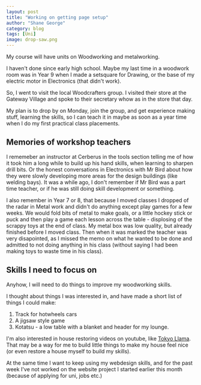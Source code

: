 ```yaml
---
layout: post
title: "Working on getting page setup"
author: "Shane George"
category: blog
tags: [Uni]
image: drop-saw.png
---
```


My course will have units on Woodworking and metalworking.

I haven't done since early high school. Maybe my last time in a woodwork room was in Year 9 when I made a setsquare for Drawing, or the base of my electric motor in Electronics (that didn't work).

So, I went to visit the local Woodcrafters group. I visited their store at the Gateway Village and spoke to their secretary whow as in the store that day.

My plan is to drop by on Monday, join the group, and get experience making stuff, learning the skills, so I can teach it in maybe as soon as a year time when I do my first practical class placements.

## Memories of workshop teachers ##
I rememeber an instructor at Cerberus in the tools section telling me of how it took him a long while to build up his hand skills, when learning to sharpen drill bits.
Or the honest conversations in Electronics with Mr Bird about how they were slowly developing more areas for the design buildings (like welding bays). It was a while ago, I don't remember if Mr Bird was a part time teacher, or if he was still doing skill development or something.

I also remember in Year 7 or 8, that because I moved classes I dropped of the radar in Metal work and didn't do anything except play games for a few weeks. We would fold bits of metal to make goals, or a little hockey stick or puck and then play a game each lesson across the table - displosing of the scrappy toys at the end of class. My metal box was low quality, but already finished before I moved class. Then when it was marked the teacher was very disapointed, as I missed the memo on what he wanted to be done and admitted to not doing anything in his class (without saying I had been making toys to waste time in his class).

## Skills I need to focus on ##
Anyhow, I will need to do things to improve my woodworking skills.

I thought about things I was interested in, and have made a short list of things I could make:
1) Track for hotwheels cars
2) A jigsaw style game
3) Kotatsu - a low table with a blanket and header for my lounge.

I'm also interested in house restoring videos on youtube, like [Tokyo Llama](https://www.youtube.com/watch?v=gDu0YPcfsYw). That may be a way for me to build little things to make my house feel nice (or even restore a house myself to build my skills).

At the same time I want to keep using my webdesign skills, and for the past week I've not worked on the website project I started earlier this month (because of applying for uni, jobs etc.)
